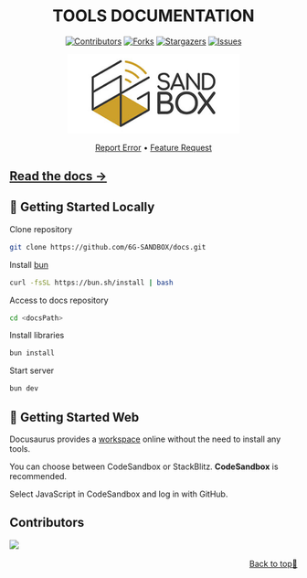 <a name="readme-top"></a>

<div align="center">

# TOOLS DOCUMENTATION <!-- omit in toc -->

[![Contributors][contributors-shield]][contributors-url]
[![Forks][forks-shield]][forks-url]
[![Stargazers][stars-shield]][stars-url]
[![Issues][issues-shield]][issues-url]

<a href="https://github.com/6G-SANDBOX/docs"><img src="static/img/logo.png" width="300" title="docs"></a>

[Report Error](https://github.com/6G-SANDBOX/docs/issues/new?assignees=&labels=&projects=&template=bug_report.md) • [Feature Request](https://github.com/6G-SANDBOX/docs/issues/new?assignees=&labels=&projects=&template=feature_request.md)

</div>

## [Read the docs →](https://6g-sandbox.github.io/docs/)

## :rocket: Getting Started Locally

Clone repository

```bash
git clone https://github.com/6G-SANDBOX/docs.git
```

Install [bun](https://bun.sh/)

```bash
curl -fsSL https://bun.sh/install | bash
```

Access to docs repository

```bash
cd <docsPath>
```

Install libraries

```bash
bun install
```

Start server

```bash
bun dev
```

## :rocket: Getting Started Web

Docusaurus provides a [workspace](https://docusaurus.io/docs/playground) online without the need to install any tools.

You can choose between CodeSandbox or StackBlitz. **CodeSandbox** is recommended.

Select JavaScript in CodeSandbox and log in with GitHub.

## Contributors <!-- omit in toc -->

<a href="https://github.com/6G-SANDBOX/docs/graphs/contributors">
  <img src="https://contrib.rocks/image?repo=6G-SANDBOX/docs" />
</a>

<p align="right"><a href="#readme-top">Back to top&#x1F53C;</a></p>

[contributors-shield]: https://img.shields.io/github/contributors/6G-SANDBOX/docs.svg?style=for-the-badge
[contributors-url]: https://github.com/6G-SANDBOX/docs/graphs/contributors
[forks-shield]: https://img.shields.io/github/forks/6G-SANDBOX/docs.svg?style=for-the-badge
[forks-url]: https://github.com/6G-SANDBOX/docs/network/members
[stars-shield]: https://img.shields.io/github/stars/6G-SANDBOX/docs.svg?style=for-the-badge
[stars-url]: https://github.com/6G-SANDBOX/docs/stargazers
[issues-shield]: https://img.shields.io/github/issues/6G-SANDBOX/docs.svg?style=for-the-badge
[issues-url]: https://github.com/6G-SANDBOX/docs/issues